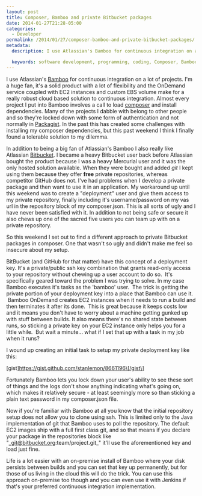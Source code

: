 ```yaml
---
layout: post
title: Composer, Bamboo and private Bitbucket packages
date: 2014-01-27T21:28-05:00
categories:
  - Developer
permalink: /2014/01/27/composer-bamboo-and-private-bitbucket-packages/
metadata:
  description: I use Atlassian's Bamboo for continuous integration on a lot of projects.

  keywords: software development, programming, coding, Composer, Bamboo CI, Git
---
```

I use Atlassian's [Bamboo](http://www.atlassian.com/software/bamboo) for continuous integration on a lot of projects. I'm a huge fan, it's a solid product with a lot of flexibility and the OnDemand service coupled with EC2 instances and custom EBS volume make for a really robust cloud based solution to continuous integration. Almost every project I put into Bamboo involves a call to load [composer](https://getcomposer.org) and install dependencies. Many of the projects I dabble with belong to other people and so they're locked down with some form of authentication and not normally in [Packagist](http://packagist.org). In the past this has created some challenges with installing my composer dependencies, but this past weekend I think I finally found a tolerable solution to my dilemma.

In addition to being a big fan of Atlassian's Bamboo I also really like Atlassian [Bitbucket](http://bitbucket.org). I became a heavy Bitbucket user back before Atlassian bought the product because I was a heavy Mercurial user and it was the only hosted solution available. When they were bought and added _git_ I kept using them because they offer **free** private repositories, whereas competitor GitHub does not. I've had problems when I develop a private package and then want to use it in an application. My workaround up until this weekend was to create a "deployment" user and give them access to my private repository, finally including it's username/password on my vas url in the repository block of my composer.json. This is all sorts of ugly and I have never been satisfied with it. In addition to not being safe or secure it also chews up one of the sacred five users you can team up with on a private repository.

So this weekend I set out to find a different approach to private Bitbucket packages in composer. One that wasn't so ugly and didn't make me feel so insecure about my setup.

BitBucket (and GitHub for that matter) have this concept of a deployment key. It's a private/public ssh key combination that grants read-only access to your repository without chewing up a user account to do so.  It's specifically geared toward the problem I was trying to solve. In my case Bamboo executes it's tasks as the 'bamboo' user.  The trick is getting the private portion of your deployment key into a place that Bamboo can use it.  Bamboo OnDemand creates EC2 instances when it needs to run a build and then terminates it after its done.  This is great because it keeps costs low and it means you don't have to worry about a machine getting gunked up with stuff between builds. It also means there's no shared state between runs, so sticking a private key on your EC2 instance only helps you for a little while.  But wait a minute... what if I set that up with a task in my job when it runs?

I wound up creating an initial task to setup my private deployment key like this:

\[gist\]https://gist.github.com/stanlemon/8661196\[/gist\]

Fortunately Bamboo lets you lock down your user's ability to see these sort of things and the logs don't show anything indicating what's going on, which makes it relatively secure - at least seemingly more so than sticking a plain text password in my composer.json file.

Now if you're familiar with Bamboo at all you know that the initial repository setup does not allow you to clone using ssh. This is limited only to the Java implementation of git that Bamboo uses to poll the repository. The default EC2 images ship with a full first class git, and so that means if you declare your package in the repositories block like "_git@bitbucket.org:team/project.git_" it'll use the aforementioned key and load just fine.

Life is a lot easier with an on-premise install of Bamboo where your disk persists between builds and you can set that key up permanently, but for those of us living in the cloud this will do the trick. You can use this approach on-premise too though and you can even use it with Jenkins if that's your preferred continuous integration implementation.
